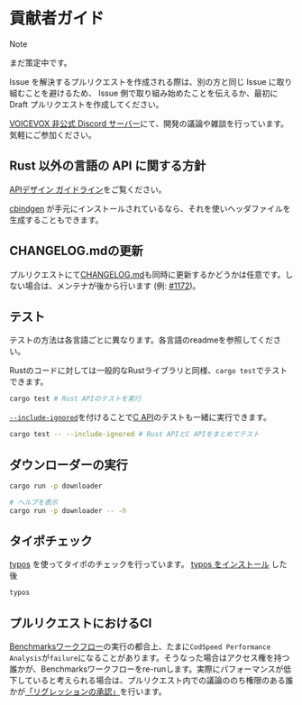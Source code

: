 # 貢献者ガイド

> [!NOTE]
> まだ策定中です。

Issue を解決するプルリクエストを作成される際は、別の方と同じ Issue に取り組むことを避けるため、
Issue 側で取り組み始めたことを伝えるか、最初に Draft プルリクエストを作成してください。

[VOICEVOX 非公式 Discord サーバー](https://discord.gg/WMwWetrzuh)にて、開発の議論や雑談を行っています。気軽にご参加ください。

## Rust 以外の言語の API に関する方針

[APIデザイン ガイドライン](./docs/guide/dev/api-design.md)をご覧ください。

[cbindgen](https://crates.io/crates/cbindgen) が手元にインストールされているなら、それを使いヘッダファイルを生成することもできます。

## CHANGELOG.mdの更新

プルリクエストにて[CHANGELOG.md](./CHANGELOG.md)も同時に更新するかどうかは任意です。しない場合は、メンテナが後から行います (例: [#1172](https://github.com/VOICEVOX/voicevox_core/pull/1172))。

## テスト

テストの方法は各言語ごとに異なります。各言語のreadmeを参照してください。

Rustのコードに対しては一般的なRustライブラリと同様、`cargo test`でテストできます。

```bash
cargo test # Rust APIのテストを実行
```

[`--include-ignored`]を付けることで[C API]のテストも一緒に実行できます。

```bash
cargo test -- --include-ignored # Rust APIとC APIをまとめてテスト
```

[`--include-ignored`]: https://doc.rust-lang.org/reference/attributes/testing.html#the-ignore-attribute
[C API]: ./crates/voicevox_core_c_api/

## ダウンローダーの実行

```bash
cargo run -p downloader

# ヘルプを表示
cargo run -p downloader -- -h
```

## タイポチェック

[typos](https://github.com/crate-ci/typos) を使ってタイポのチェックを行っています。
[typos をインストール](https://github.com/crate-ci/typos#install) した後

```bash
typos
```

## プルリクエストにおけるCI

[Benchmarksワークフロー]の実行の都合上、たまに`CodSpeed Performance Analysis`が`failure`になることがあります。そうなった場合はアクセス権を持つ誰かが、Benchmarksワークフローをre-runします。実際にパフォーマンスが低下していると考えられる場合は、プルリクエスト内での議論ののち権限のある誰かが[「リグレッションの承認」]を行います。

[Benchmarksワークフロー]: ./.github/workflows/benchmarks.yml
[「リグレッションの承認」]: https://codspeed.io/docs/features/performance-checks#acknowledge-regressions-or-benchmark-drops
